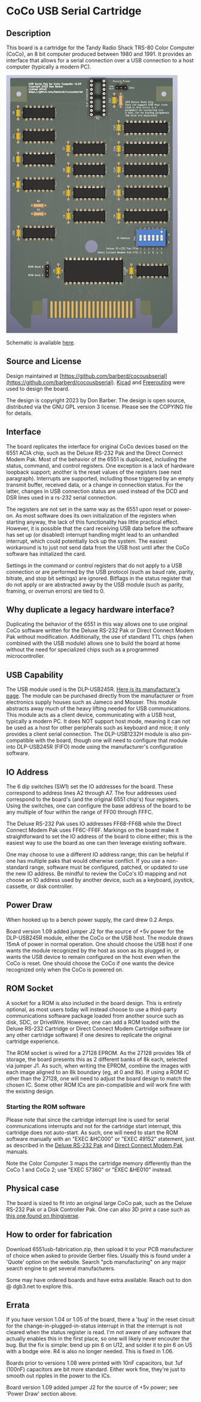 # CoCo USB Serial Cartridge

## Description

This board is a cartridge for the Tandy Radio Shack TRS-80 Color Computer (CoCo), an 8 bit computer produced between 1980 and 1991. It provides an interface that allows for a serial connection over a USB connection to a host computer (typically a modern PC).

![Front View](images/cocousbserial-front.png?raw=true)

Schematic is available [here](kicad/6551usb.pdf).

## Source and License

Design maintained at [https://github.com/barberd/cocousbserial](https://github.com/barberd/cocousbserial). [Kicad](https://www.kicad.org/) and [Freerouting](https://github.com/freerouting/freerouting/) were used to design the board.

The design is copyright 2023 by Don Barber. The design is open source, distributed via the GNU GPL version 3 license. Please see the COPYING file for details.

## Interface

The board replicates the interface for original CoCo devices based on the 6551 ACIA chip, such as the Deluxe RS-232 Pak and the Direct Connect Modem Pak. Most of the behavior of the 6551 is duplicated, including the status, command, and control registers. One exception is a lack of hardware loopback support; another is the reset values of the registers (see next paragraph). Interrupts are supported, including those triggered by an empty transmit buffer, received data, or a change in connection status. For the latter, changes in USB connection status are used instead of the DCD and DSR lines used in a rs-232 serial connection.

The registers are not set in the same way as the 6551 upon reset or power-on. As most software does its own initialization of the registers when starting anyway, the lack of this functionality has little practical effect. However, it is possible that the card receiving USB data before the software has set up (or disabled) interrupt handling might lead to an unhandled interrupt, which could potentially lock up the system. The easiest workaround is to just not send data from the USB host until after the CoCo software has initialized the card.

Settings in the command or control registers that do not apply to a USB connection or are performed by the USB protocol (such as baud rate, parity, bitrate, and stop bit settings) are ignored. Bitflags in the status register that do not apply or are abstracted away by the USB module (such as parity, framing, or overrun errors) are tied to 0.

## Why duplicate a legacy hardware interface?

Duplicating the behavior of the 6551 in this way allows one to use original CoCo software written for the Deluxe RS-232 Pak or Direct Connect Modem Pak without modification. Additionally, the use of standard TTL chips (when combined with the USB module) allows one to build the board at home without the need for specialized chips such as a programmed microcontroller.

## USB Capability

The USB module used is the DLP-USB245R. [Here is its manufacturer's page](https://www.dlpdesign.com/usb/usb245r.php). The module can be purchased directly from the manufacturer or from electronics supply houses such as Jameco and Mouser. This module abstracts away much of the heavy lifting needed for USB communications. This module acts as a client device, communicating with a USB host, typically a modern PC. It does NOT support host mode, meaning it can not be used as a host for other peripherals such as keyboard and mice; it only provides a client serial connection. The DLP-USB1232H module is also pin-compatible with the board, though one will need to configure that module into DLP-USB245R (FIFO) mode using the manufacturer's configuration software.

## IO Address

The 6 dip switches (SW1) set the IO addresses for the board. These correspond to address lines A2 through A7. The four addresses used correspond to the board's (and the original 6551 chip's) four registers. Using the switches, one can configure the base address of the board to be any multiple of four within the range of FF00 through FFFC.

The Deluxe RS-232 Pak uses IO addresses FF68-FF6B while the Direct Connect Modem Pak uses FF6C-FF6F. Markings on the board make it straightforward to set the IO address of the board to clone either; this is the easiest way to use the board as one can then leverage existing software.

One may choose to use a different IO address range; this can be helpful if one has multiple paks that would otherwise conflict. If you use a non-standard range, software must be configured, patched, or updated to use the new IO address. Be mindful to review the CoCo's IO mapping and not choose an IO address used by another device, such as a keyboard, joystick, cassette, or disk controller.

## Power Draw

When hooked up to a bench power supply, the card drew 0.2 Amps.

Board version 1.09 added jumper J2 for the source of +5v power for the DLP-USB245R module, either the CoCo or the USB host. The module draws 15mA of power in normal operation. One should choose the USB host if one wants the module recognized by the host as soon as its plugged in, or wants the USB device to remain configured on the host even when the CoCo is reset. One should choose the CoCo if one wants the device recognized only when the CoCo is powered on.

## ROM Socket

A socket for a ROM is also included in the board design. This is entirely optional, as most users today will instead choose to use a third-party communications software package loaded from another source such as disk, SDC, or DriveWire. However, one can add a ROM loaded with the Deluxe RS-232 Cartridge or Direct Connect Modem Cartridge software (or any other cartridge software) if one desires to replicate the original cartridge experience.

The ROM socket is wired for a 27128 EPROM. As the 27128 provides 16k of storage, the board presents this as 2 different banks of 8k each, selected via jumper J1. As such, when writing the EPROM, combine the images with each image aligned to an 8k boundary (eg, at 0 and 8k). If using a ROM IC other than the 27128, one will need to adjust the board design to match the chosen IC. Some other ROM ICs are pin-compatible and will work fine with the existing design.

### Starting the ROM software

Please note that since the cartridge interrupt line is used for serial communications interrupts and not for the cartridge start interrupt, this cartridge does not auto-start. As such, one will need to start the ROM software manually with an "EXEC &HC000" or "EXEC 49152" statement, just as described in the [Deluxe RS-232 Pak](https://colorcomputerarchive.com/repo/Documents/Manuals/Hardware/Deluxe%20RS-232%20Operation%20Manual%20%28Tandy%29.pdf) and [Direct Connect Modem Pak](https://colorcomputerarchive.com/repo/Documents/Manuals/Hardware/Direct%20Connect%20Modem%20Pak%20%28Tandy%29.pdf) manuals.

Note the Color Computer 3 maps the cartridge memory differently than the CoCo 1 and CoCo 2; use "EXEC 57360" or "EXEC &HE010" instead.

## Physical case

The board is sized to fit into an original large CoCo pak, such as the Deluxe RS-232 Pak or a Disk Controller Pak. One can also 3D print a case such as [this  one found on thingiverse](https://www.thingiverse.com/thing:4829413).

## How to order for fabrication

Download 6551usb-fabrication.zip, then upload it to your PCB manufacturer of choice when asked to provide Gerber files. Usually this is found under a 'Quote' option on the website. Search "pcb manufacturing" on any major search engine to get several manufacturers.

Some may have ordered boards and have extra available. Reach out to don &#x40; dgb3.net to explore this.

## Errata

If you have version 1.04 or 1.05 of the board, there a 'bug' in the reset circuit for the change-in-plugged-in-status interrupt in that the interrupt is not cleared when the status register is read. I'm not aware of any software that actually enables this in the first place, so one will likely never encouter the bug. But the fix is simple: bend up pin 6 on U12, and solder it to pin 6 on U5 with a bodge wire. R4 is also no longer needed. This is fixed in 1.06.

Boards prior to versions 1.08 were printed with 10nF capacitors, but .1uf (100nF) capacitors are bit more standard. Either work fine, they're just to smooth out ripples in the power to the ICs.

Board version 1.09 added jumper J2 for the source of +5v power; see 'Power Draw' section above.
